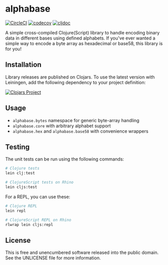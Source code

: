 alphabase
=========

[![CircleCI](https://circleci.com/gh/greglook/alphabase.svg?style=shield&circle-token=f1e11fd825b2006adde3d1316e465abda50b453d)](https://circleci.com/gh/greglook/alphabase)
[![codecov](https://codecov.io/gh/greglook/alphabase/branch/master/graph/badge.svg)](https://codecov.io/gh/greglook/alphabase)
[![cljdoc](https://cljdoc.org/badge/mvxcvi/alphabase)](https://cljdoc.org/d/mvxcvi/alphabase/CURRENT)

A simple cross-compiled Clojure(Script) library to handle encoding binary data
in different bases using defined alphabets. If you've ever wanted a simple way
to encode a byte array as hexadecimal or base58, this library is for you!


## Installation

Library releases are published on Clojars. To use the latest version with
Leiningen, add the following dependency to your project definition:

[![Clojars Project](http://clojars.org/mvxcvi/alphabase/latest-version.svg)](http://clojars.org/mvxcvi/alphabase)


## Usage

- `alphabase.bytes` namespace for generic byte-array handling
- `alphabase.core` with arbitrary alphabet support
- `alphabase.hex` and `alphabase.base58` with convenience wrappers


## Testing

The unit tests can be run using the following commands:

```sh
# Clojure tests
lein clj:test

# ClojureScript tests on Rhino
lein cljs:test
```

For a REPL, you can use these:

```sh
# Clojure REPL
lein repl

# ClojureScript REPL on Rhino
rlwrap lein cljs:repl
```


## License

This is free and unencumbered software released into the public domain.
See the UNLICENSE file for more information.
